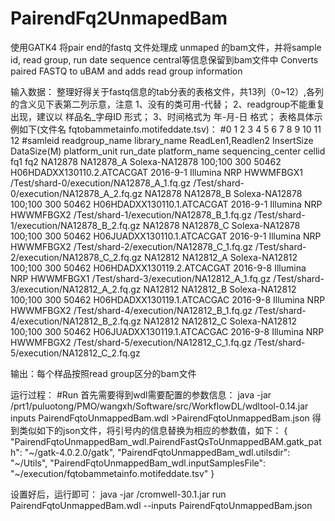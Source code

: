 # PairendFq2UnmapedBam
使用GATK4 将pair end的fastq 文件处理成 unmaped 的bam文件，并将sample id, read group, run date sequence central等信息保留到bam文件中
Converts paired FASTQ to uBAM and adds read group information 

输入数据：
整理好得关于fastq信息的tab分表的表格文件，共13列（0~12）,各列的含义见下表第二列示意，注意
  1、没有的类可用-代替；
  2、readgroup不能重复出现，建议以 样品名_字母ID 形式；
  3、时间格式为 年-月-日 格式；
表格具体示例如下(文件名 fqtobammetainfo.motifeddate.tsv)：
#0	1	2	3	4	5	6	7	8	9	10	11	12
#samleid	readgroup_name	library_name	ReadLen1,Readlen2	InsertSize	DataSize(M)	platform_unit	run_date	platform_name	sequencing_center	cellid	fq1	fq2
NA12878	NA12878_A	Solexa-NA12878	100;100	300	50462	H06HDADXX130110.2.ATCACGAT	2016-9-1	Illumina	NRP	HWWMFBGX1	/Test/shard-0/execution/NA12878_A_1.fq.gz	/Test/shard-0/execution/NA12878_A_2.fq.gz
NA12878	NA12878_B	Solexa-NA12878	100;100	300	50462	H06HDADXX130110.1.ATCACGAT	2016-9-1	Illumina	NRP	HWWMFBGX2	/Test/shard-1/execution/NA12878_B_1.fq.gz	/Test/shard-1/execution/NA12878_B_2.fq.gz
NA12878	NA12878_C	Solexa-NA12878	100;100	300	50462	H06JUADXX130110.1.ATCACGAT	2016-9-1	Illumina	NRP	HWWMFBGX2	/Test/shard-2/execution/NA12878_C_1.fq.gz	/Test/shard-2/execution/NA12878_C_2.fq.gz
NA12812	NA12812_A	Solexa-NA12812	100;100	300	50462	H06HDADXX130119.2.ATCACGAT	2016-9-8	Illumina	NRP	HWWMFBGX1	/Test/shard-3/execution/NA12812_A_1.fq.gz	/Test/shard-3/execution/NA12812_A_2.fq.gz
NA12812	NA12812_B	Solexa-NA12812	100;100	300	50462	H06HDADXX130119.1.ATCACGAC	2016-9-8	Illumina	NRP	HWWMFBGX2	/Test/shard-4/execution/NA12812_B_1.fq.gz	/Test/shard-4/execution/NA12812_B_2.fq.gz
NA12812	NA12812_C	Solexa-NA12812	100;100	300	50462	H06JUADXX130119.1.ATCACGAC	2016-9-8	Illumina	NRP	HWWMFBGX2	/Test/shard-5/execution/NA12812_C_1.fq.gz	/Test/shard-5/execution/NA12812_C_2.fq.gz

输出：每个样品按照read group区分的bam文件

运行过程：
#Run
首先需要得到wdl需要配置的参数信息：
java -jar /prt1/puluotong/PMO/wangxh/Software/src/WorkflowDL/wdltool-0.14.jar inputs PairendFqtoUnmappedBam.wdl >PairendFqtoUnmappedBam.json
得到类似如下的json文件，将引号内的信息替换为相应的参数值，如下：
{
  "PairendFqtoUnmappedBam_wdl.PairendFastQsToUnmappedBAM.gatk_path": "~/gatk-4.0.2.0/gatk",
  "PairendFqtoUnmappedBam_wdl.utilsdir": "~/Utils",
  "PairendFqtoUnmappedBam_wdl.inputSamplesFile": "~/execution/fqtobammetainfo.motifeddate.tsv"
}

设置好后，运行即可：
java -jar /cromwell-30.1.jar run PairendFqtoUnmappedBam.wdl --inputs PairendFqtoUnmappedBam.json


